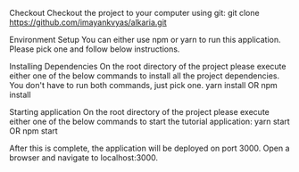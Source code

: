 Checkout
Checkout the project to your computer using git:
git clone https://github.com/imayankvyas/alkaria.git

Environment Setup
You can either use npm or yarn to run this application. Please pick one and follow below instructions.

Installing Dependencies
On the root directory of the project please execute either one of the below commands to install all the project dependencies. You don't have to run both commands, just pick one.
yarn install
OR
npm install

Starting application
On the root directory of the project please execute either one of the below commands to start the tutorial application:
yarn start
OR
npm start

After this is complete, the application will be deployed on port 3000. Open a browser and navigate to localhost:3000.
